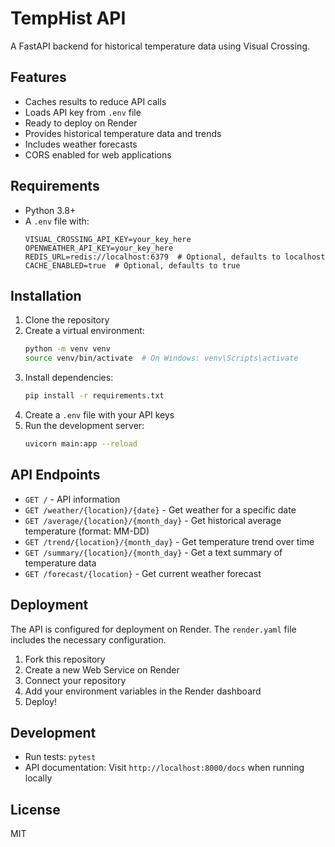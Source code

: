 # TempHist API

A FastAPI backend for historical temperature data using Visual Crossing.

## Features

- Caches results to reduce API calls
- Loads API key from `.env` file
- Ready to deploy on Render
- Provides historical temperature data and trends
- Includes weather forecasts
- CORS enabled for web applications

## Requirements

- Python 3.8+
- A `.env` file with:
  ```
  VISUAL_CROSSING_API_KEY=your_key_here
  OPENWEATHER_API_KEY=your_key_here
  REDIS_URL=redis://localhost:6379  # Optional, defaults to localhost
  CACHE_ENABLED=true  # Optional, defaults to true
  ```

## Installation

1. Clone the repository
2. Create a virtual environment:
   ```bash
   python -m venv venv
   source venv/bin/activate  # On Windows: venv\Scripts\activate
   ```
3. Install dependencies:
   ```bash
   pip install -r requirements.txt
   ```
4. Create a `.env` file with your API keys
5. Run the development server:
   ```bash
   uvicorn main:app --reload
   ```

## API Endpoints

- `GET /` - API information
- `GET /weather/{location}/{date}` - Get weather for a specific date
- `GET /average/{location}/{month_day}` - Get historical average temperature (format: MM-DD)
- `GET /trend/{location}/{month_day}` - Get temperature trend over time
- `GET /summary/{location}/{month_day}` - Get a text summary of temperature data
- `GET /forecast/{location}` - Get current weather forecast

## Deployment

The API is configured for deployment on Render. The `render.yaml` file includes the necessary configuration.

1. Fork this repository
2. Create a new Web Service on Render
3. Connect your repository
4. Add your environment variables in the Render dashboard
5. Deploy!

## Development

- Run tests: `pytest`
- API documentation: Visit `http://localhost:8000/docs` when running locally

## License

MIT
